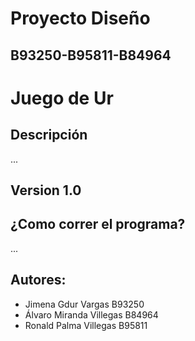 # Proyecto Diseño
## B93250-B95811-B84964



# Juego de Ur

## Descripción
...

## Version 1.0

## ¿Como correr el programa?
...

## Autores:
- Jimena Gdur Vargas B93250
- Álvaro Miranda Villegas B84964
- Ronald Palma Villegas B95811
